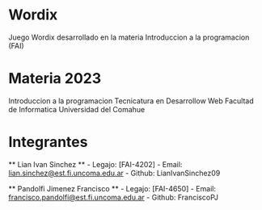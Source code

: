 # Wordix
Juego Wordix desarrollado en la materia Introduccion a la programacion (FAI)

# Materia 2023

Introduccion a la programacion
Tecnicatura en Desarrollow Web
Facultad de Informatica
Universidad del Comahue

# Integrantes

** Lian Ivan Sinchez ** - Legajo: [FAI-4202] - Email: lian.sinchez@est.fi.uncoma.edu.ar - Github: LianIvanSinchez09

** Pandolfi Jimenez Francisco ** - Legajo: [FAI-4650] - Email: francisco.pandolfi@est.fi.uncoma.edu.ar - Github: FranciscoPJ